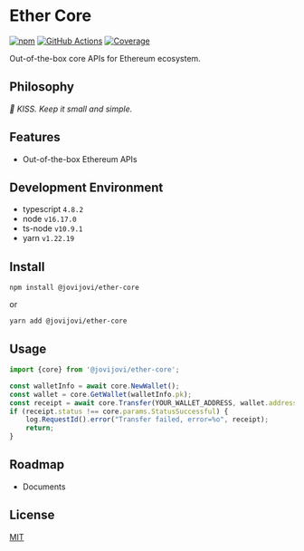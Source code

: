 # Ether Core

[![npm](https://img.shields.io/npm/v/@jovijovi/ether-core.svg)](https://www.npmjs.com/package/@jovijovi/ether-core)
[![GitHub Actions](https://github.com/jovijovi/ether-core/workflows/Test/badge.svg)](https://github.com/jovijovi/ether-core)
[![Coverage](https://img.shields.io/codecov/c/github/jovijovi/ether-core?label=\&logo=codecov\&logoColor=fff)](https://codecov.io/gh/jovijovi/ether-core)

Out-of-the-box core APIs for Ethereum ecosystem.

## Philosophy

*:kiss: KISS. Keep it small and simple.*

## Features

- Out-of-the-box Ethereum APIs

## Development Environment

- typescript `4.8.2`
- node `v16.17.0`
- ts-node `v10.9.1`
- yarn `v1.22.19`

## Install

```shell
npm install @jovijovi/ether-core
```

or

```shell
yarn add @jovijovi/ether-core
```

## Usage

```typescript
import {core} from '@jovijovi/ether-core';

const walletInfo = await core.NewWallet();
const wallet = core.GetWallet(walletInfo.pk);
const receipt = await core.Transfer(YOUR_WALLET_ADDRESS, wallet.address, '1', wallet.privateKey);
if (receipt.status !== core.params.StatusSuccessful) {
	log.RequestId().error("Transfer failed, error=%o", receipt);
	return;
}
```

## Roadmap

- Documents

## License

[MIT](LICENSE)
